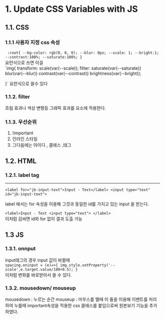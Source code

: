 # 1. Update CSS Variables with JS

## 1.1. CSS

### 1.1.1 사용자 지정 css 속성

` :root{ --bg-color: rgb(0, 0, 0); --blur: 0px; --scale: 1; --bright:1; --contrast:100%; --saturate:100%; }`  
요런식으로 쓰면 이걸  
`img{
transform: scale(var(--scale));
filter: saturate(var(--saturate)) blur(var(--blur)) contrast(var(--contrast)) brightness(var(--bright));

}` 요런식으로 쓸수 있다

### 1.1.2. filter

흐림 효과나 색상 변형등 그래픽 효과를 요소에 적용한다.

### 1.1.3. 우선순위

1. !important
2. 인라인 스타일
3. 그다음에는 아이디 , 클래스 ,태그

## 1.2. HTML

### 1.2.1. label tag

---

`<label for="jb-input-text">Input - Text</label> <input type="text" id="jb-input-text">`

label 에서는 for 속성을 이용해 그것과 동일한 id를 가지고 있는 input 을 받는다.

`<label>Input - Text <input type="text"> </label>`  
이처럼 감싸면 id와 for 없이 결과 도출 가능

## 1.3 JS

### 1.3.1. onnput

input태그의 경우 input 값이 바뀔때  
`spacing.oninput = (e)=>{ img.style.setProperty('--scale',e.target.value/100+0.5); } `  
이처럼 변화를 바로받아서 쓸 수 있다.

### 1.3.2. mousedown/ mouseup

mousedown : 누르는 순간
mouseup : 마우스를 뗄때
이 둘을 이용해 이벤트를 처리하여 누를때 important속성을 적용한 css 클래스를 붙임으로써 원본보기 기능을 추가하였다.
